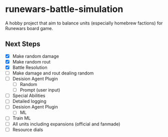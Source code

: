 # runewars-battle-simulation
A hobby project that aim to balance units (especially homebrew factions) for Runewars board game. 

## Next Steps
- [x] Make random damage
- [x] Make random rout
- [x] Battle Resolution
- [ ] Make damage and rout dealing random
- [ ] Desision Agent Plugin
  - [ ] Random
  - [ ] Prompt (user input)
- [ ] Special Abilities
- [ ] Detailed logging
- [ ] Desision Agent Plugin
  - [ ] ML
- [ ] Train ML
- [ ] All units including expansions (official and fanmade)
- [ ] Resource dials
